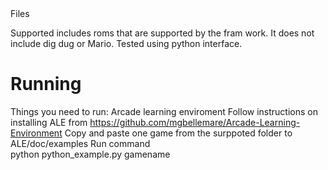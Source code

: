 <snippet>
<content><![CDATA[
# ${1:Senior Project}

# Files

  Supported includes roms that are supported by the fram work. It does not include dig dug or Mario.
Tested using python interface.

  

# Running
  Things you need to run: Arcade learning enviroment
  Follow instructions on installing ALE from https://github.com/mgbellemare/Arcade-Learning-Environment
  Copy and paste one game from the surppoted folder to ALE/doc/examples
  Run command   
        python python_example.py gamename

